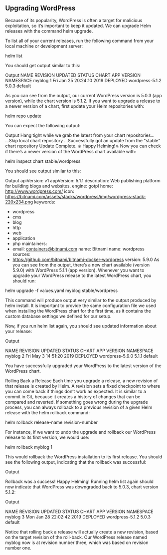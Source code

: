 ## Upgrading WordPress

Because of its popularity, WordPress is often a target for malicious exploitation, so it’s important to keep it updated. We can upgrade Helm releases with the command helm upgrade.

To list all of your current releases, run the following command from your local machine or development server:

helm list
 
You should get output similar to this:

Output
NAME        REVISION    UPDATED                     STATUS      CHART           APP VERSION NAMESPACE
myblog      1           Fri Jan 25 20:24:10 2019    DEPLOYED    wordpress-5.1.2   5.0.3     default  

As you can see from the output, our current WordPress version is 5.0.3 (app version), while the chart version is 5.1.2. If you want to upgrade a release to a newer version of a chart, first update your Helm repositories with:

helm repo update
 
You can expect the following output:

Output
Hang tight while we grab the latest from your chart repositories...
...Skip local chart repository
...Successfully got an update from the "stable" chart repository
Update Complete. ⎈ Happy Helming!⎈ 
Now you can check if there’s a newer version of the WordPress chart available with:

helm inspect chart stable/wordpress
 
You should see output similar to this:

Output
apiVersion: v1
appVersion: 5.1.1
description: Web publishing platform for building blogs and websites.
engine: gotpl
home: http://www.wordpress.com/
icon: https://bitnami.com/assets/stacks/wordpress/img/wordpress-stack-220x234.png
keywords:
- wordpress
- cms
- blog
- http
- web
- application
- php
maintainers:
- email: containers@bitnami.com
  name: Bitnami
name: wordpress
sources:
- https://github.com/bitnami/bitnami-docker-wordpress
version: 5.9.0
As you can see from the output, there’s a new chart available (version 5.9.0) with WordPress 5.1.1 (app version). Whenever you want to upgrade your WordPress release to the latest WordPress chart, you should run:

helm upgrade -f values.yaml myblog stable/wordpress
 
This command will produce output very similar to the output produced by helm install. It is important to provide the same configuration file we used when installing the WordPress chart for the first time, as it contains the custom database settings we defined for our setup.

Now, if you run helm list again, you should see updated information about your release:

Output

NAME    REVISION    UPDATED                     STATUS      CHART           APP VERSION     NAMESPACE
myblog  2           Fri May  3 14:51:20 2019    DEPLOYED    wordpress-5.9.0   5.1.1         default  

You have successfully upgraded your WordPress to the latest version of the WordPress chart.

Rolling Back a Release
Each time you upgrade a release, a new revision of that release is created by Helm. A revision sets a fixed checkpoint to where you can come back if things don’t work as expected. It is similar to a commit in Git, because it creates a history of changes that can be compared and reverted. If something goes wrong during the upgrade process, you can always rollback to a previous revision of a given Helm release with the helm rollback command:

helm rollback release-name revision-number
 
For instance, if we want to undo the upgrade and rollback our WordPress release to its first version, we would use:

helm rollback myblog 1
 
This would rollback the WordPress installation to its first release. You should see the following output, indicating that the rollback was successful:

Output

Rollback was a success! Happy Helming!
Running helm list again should now indicate that WordPress was downgraded back to 5.0.3, chart version 5.1.2:

Output

NAME        REVISION    UPDATED                     STATUS      CHART           APP VERSION NAMESPACE
myblog      3       Mon Jan 28 22:02:42 2019    DEPLOYED    wordpress-5.1.2   5.0.3         default  

Notice that rolling back a release will actually create a new revision, based on the target revision of the roll-back. Our WordPress release named myblog now is at revision number three, which was based on revision number one.